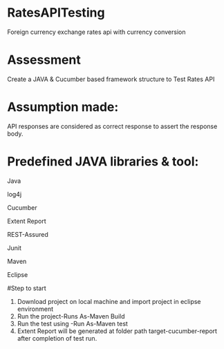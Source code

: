 # RatesAPITesting
Foreign currency exchange rates api with currency conversion
# Assessment
Create a JAVA & Cucumber based framework structure to Test Rates API

# Assumption made:
API  responses are considered as correct response to assert the response body.

# Predefined JAVA libraries & tool:

Java

log4j

Cucumber

Extent Report

REST-Assured

Junit

Maven

Eclipse


#Step to start
1) Download project on local machine and import project in eclipse environment
2) Run the project-Runs As-Maven Build
3) Run the test using -Run As-Maven test
4) Extent Report will be generated at folder path target-cucumber-report after completion of test run.
